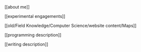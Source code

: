 


[[about me]]

[[experimental engagements]]

[[old/Field Knowledge/Computer Science/website content/Maps]]

[[programming description]]

[[writing description]]